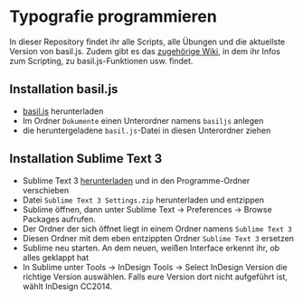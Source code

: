 # Typografie programmieren
In dieser Repository findet ihr alle Scripts, alle Übungen und die aktuellste Version von basil.js.
Zudem gibt es das [zugehörige Wiki](https://github.com/typografie-haw-hamburg/Typografie-programmieren/wiki), in dem ihr Infos zum Scripting, zu basil.js-Funktionen usw. findet.

## Installation basil.js

- [basil.js](https://github.com/basiljs/basil.js/raw/develop/basil.js) herunterladen
- Im Ordner `Dokumente` einen Unterordner namens `basiljs` anlegen
- die heruntergeladene `basil.js`-Datei in diesen Unterordner ziehen

## Installation Sublime Text 3

- Sublime Text 3 [herunterladen](https://www.sublimetext.com/3) und in den Programme-Ordner verschieben
- Datei `Sublime Text 3 Settings.zip` herunterladen und entzippen
- Sublime öffnen, dann unter Sublime Text -> Preferences -> Browse Packages aufrufen.
- Der Ordner der sich öffnet liegt in einem Ordner namens `Sublime Text 3`
- Diesen Ordner mit dem eben entzippten Ordner `Sublime Text 3` ersetzen
- Sublime neu starten. An dem neuen, weißen Interface erkennt ihr, ob alles geklappt hat
- In Sublime unter Tools -> InDesign Tools -> Select InDesign Version die richtige Version auswählen. Falls eure Version dort nicht aufgeführt ist, wählt InDesign CC2014.
